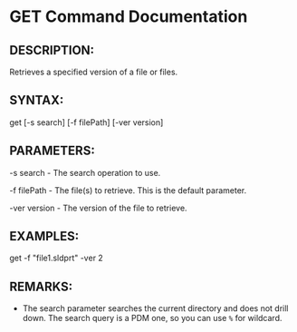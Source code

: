 # GET Command Documentation

## DESCRIPTION:
Retrieves a specified version of a file or files.

## SYNTAX:
get [-s search] [-f filePath] [-ver version]

## PARAMETERS:
-s search - The search operation to use.

-f filePath - The file(s) to retrieve. This is the default parameter.

-ver version - The version of the file to retrieve.

## EXAMPLES:
get -f "file1.sldprt" -ver 2

## REMARKS:
- The search parameter searches the current directory and does not drill down. The search query is a PDM one, so you can use `%` for wildcard.
